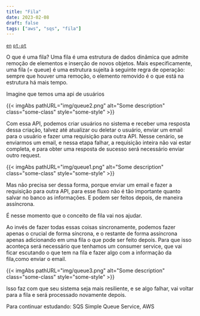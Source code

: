 ```yaml
---
title: "Fila"
date: 2023-02-08
draft: false
tags: ["aws", "sqs", "fila"]
---
```

<code><a href="/queue">en</a></code>
<code><a href="/pt-pt/queue">pt-pt</a></code>

O que é uma fila?
Uma fila é uma estrutura de dados dinâmica que admite remoção de elementos e inserção de novos objetos. Mais especificamente, uma fila (= queue) é uma estrutura sujeita à seguinte regra de operação: sempre que houver uma remoção, o elemento removido é o que está na estrutura há mais tempo.



Imagine que temos uma api de usuários

{{< imgAbs 
pathURL="img/queue2.png" 
alt="Some description" 
class="some-class" 
style="some-style" >}}

Com essa API, podemos criar usuários no sistema e receber uma resposta dessa criação, talvez até atualizar ou deletar o usuário, enviar um email para o usuário e fazer uma requisição para outra API.
Nesse cenário, se enviarmos um email, e nessa etapa falhar, a requisição inteira não vai estar completa, e para obter uma resposta de sucesso será necessário enviar outro request.

{{< imgAbs 
pathURL="img/queue1.png" 
alt="Some description" 
class="some-class" 
style="some-style" >}}

Mas não precisa ser dessa forma, porque enviar um email e fazer a requisição para outra API, para esse fluxo não é tão importante quanto salvar no banco as informações. E podem ser feitos depois, de maneira assíncrona.



É nesse momento que o conceito de fila vai nos ajudar.

Ao invés de fazer todas essas coisas sincronamente, podemos fazer apenas o crucial de forma síncrona, e o restante de forma assíncrona apenas adicionando em uma fila o que pode ser feito depois.
Para que isso aconteça será necessário que tenhamos um consumer service, que vai ficar escutando o que tem na fila e fazer algo com a informação da fila,como enviar o email.

{{< imgAbs 
pathURL="img/queue3.png" 
alt="Some description" 
class="some-class" 
style="some-style" >}}

Isso faz com que seu sistema seja mais resiliente, e se algo falhar, vai voltar para a fila e será processado novamente depois.


Para continuar estudando: SQS Simple Queue Service, AWS

